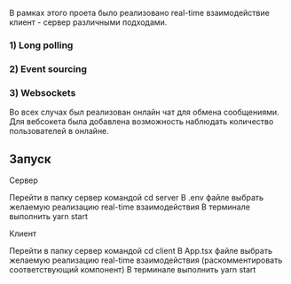 В рамках этого проета было реализовано real-time взаимодействие клиент - сервер различными подходами.

### 1) Long polling
### 2) Event sourcing
### 3) Websockets

Во всех случах был реализован онлайн чат для обмена сообщениями.
Для вебсокета была добавлена возможность наблюдать количество пользователей в онлайне.

## Запуск

Сервер

Перейти в папку сервер командой cd server
В .env файле выбрать желаемую реализацию real-time взаимодействия
В терминале выполнить yarn start

Клиент
    
Перейти в папку сервер командой cd client
В App.tsx файле выбрать желаемую реализацию real-time взаимодействия (раскомментировать соответствующий компонент)
В терминале выполнить yarn start

